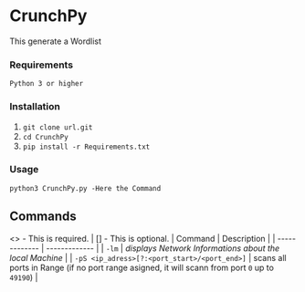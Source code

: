 # CrunchPy
This generate a Wordlist

### Requirements
`Python 3 or higher`

### Installation
1. `git clone url.git`
2. `cd CrunchPy`
3. `pip install -r Requirements.txt`

### Usage
`python3 CrunchPy.py -Here the Command`

## Commands
<> - This is required. | [] - This is optional.
| Command  | Description |
| ------------- | ------------- |
| `-lm`  | *displays Network Informations about the local Machine*  |
| `-pS <ip_adress>[?:<port_start>/<port_end>]`  |  scans all ports in Range (if no port range asigned, it will scann from port `0` up to `49190`)  |
